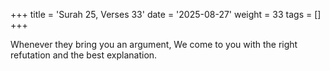 +++
title = 'Surah 25, Verses 33'
date = '2025-08-27'
weight = 33
tags = []
+++

Whenever they bring you an argument, We come to you with the right refutation and the best explanation.